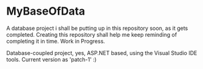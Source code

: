 # MyBaseOfData
A database project i shall be putting up in this repository soon, as it gets completed. Creating this repository shall help me keep reminding of completing it in time.
Work in Progress.

Database-coupled project, yes, ASP.NET based, using the Visual Studio IDE tools.
Current version as 'patch-1'
:)
